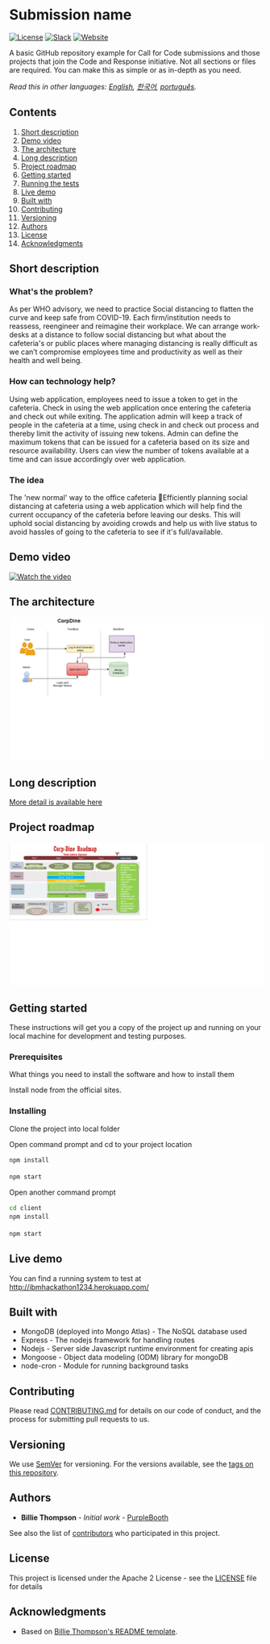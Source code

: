 # Submission name

[![License](https://img.shields.io/badge/License-Apache2-blue.svg)](https://www.apache.org/licenses/LICENSE-2.0) [![Slack](https://img.shields.io/badge/Join-Slack-blue)](https://callforcode.org/slack) [![Website](https://img.shields.io/badge/View-Website-blue)](https://code-and-response.github.io/Project-Sample/)

A basic GitHub repository example for Call for Code submissions and those projects that join the Code and Response initiative. Not all sections or files are required. You can make this as simple or as in-depth as you need.

*Read this in other languages: [English](README.md), [한국어](README.ko.md), [português](README.pt_br.md).*

## Contents

1. [Short description](#short-description)
1. [Demo video](#demo-video)
1. [The architecture](#the-architecture)
1. [Long description](#long-description)
1. [Project roadmap](#project-roadmap)
1. [Getting started](#getting-started)
1. [Running the tests](#running-the-tests)
1. [Live demo](#live-demo)
1. [Built with](#built-with)
1. [Contributing](#contributing)
1. [Versioning](#versioning)
1. [Authors](#authors)
1. [License](#license)
1. [Acknowledgments](#acknowledgments)

## Short description

### What's the problem?

As per WHO advisory, we need to practice Social distancing to flatten the curve and keep safe from COVID-19.  Each firm/institution needs to reassess, reengineer and reimagine their workplace. We can arrange work-desks at a distance to follow social distancing but what about the cafeteria's or public places where managing distancing is really difficult as we can’t compromise employees time and productivity as well as their health and well being.

### How can technology help?

Using web application, employees need to issue a token to get in the cafeteria. Check in using the web application once entering the cafeteria and check out while exiting. The application admin will keep a track of people in the cafeteria at a time, using check in and check out process and thereby limit the activity of issuing new tokens. Admin can define the maximum tokens that can be issued for a cafeteria based on its size and resource availability. Users can view the number of tokens available at a time and can issue accordingly over web application.

### The idea

The 'new normal' way to the office cafeteria Efficiently planning social distancing at cafeteria using a web application which will help find the current occupancy of the cafeteria before leaving our desks. This will uphold social distancing by avoiding crowds and help us with live status to avoid hassles of going to the cafeteria to see if it's full/available.

## Demo video

[![Watch the video](https://github.com/Code-and-Response/Liquid-Prep/blob/master/images/IBM-interview-video-image.png)](https://www.youtube.com/watch?v=IcPecJQy-is&feature=youtu.be)

## The architecture

![Video transcription/translation app](CorpDineArchitecture.png)

## Long description

[More detail is available here](DESCRIPTION.md)

## Project roadmap

![Roadmap](CorpDine.png)


## Getting started

These instructions will get you a copy of the project up and running on your local machine for development and testing purposes.

### Prerequisites

What things you need to install the software and how to install them

Install node from the official sites.

### Installing


Clone the project into local folder

Open command prompt and cd to your project location
```bash
npm install

npm start
```

Open another command prompt

```bash
cd client
npm install

npm start
```

## Live demo

You can find a running system to test at http://ibmhackathon1234.herokuapp.com/

## Built with

* MongoDB (deployed into Mongo Atlas) - The NoSQL database used
* Express - The nodejs framework for handling routes
* Nodejs - Server side Javascript runtime environment for creating apis
* Mongoose - Object data modeling (ODM) library for mongoDB
* node-cron - Module for running background tasks

## Contributing

Please read [CONTRIBUTING.md](CONTRIBUTING.md) for details on our code of conduct, and the process for submitting pull requests to us.

## Versioning

We use [SemVer](http://semver.org/) for versioning. For the versions available, see the [tags on this repository](https://github.com/your/project/tags).

## Authors

* **Billie Thompson** - *Initial work* - [PurpleBooth](https://github.com/PurpleBooth)

See also the list of [contributors](https://github.com/Code-and-Response/Project-Sample/graphs/contributors) who participated in this project.

## License

This project is licensed under the Apache 2 License - see the [LICENSE](LICENSE) file for details

## Acknowledgments

* Based on [Billie Thompson's README template](https://gist.github.com/PurpleBooth/109311bb0361f32d87a2).
